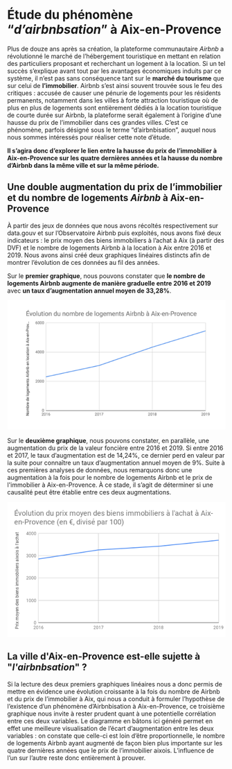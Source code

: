 # Étude du phénomène “*d’airbnbsation*” à Aix-en-Provence

Plus de douze ans après sa création, la plateforme communautaire *Airbnb* a révolutionné le marché de l’hébergement touristique en mettant en relation des particuliers proposant et recherchant un logement à la location. Si un tel succès s’explique avant tout par les avantages économiques induits par ce système, il n’est pas sans conséquence tant sur le **marché du tourisme** que sur celui de **l’immobilier**. Airbnb s’est ainsi souvent trouvée sous le feu des critiques : accusée de causer une pénurie de logements pour les résidents permanents, notamment dans les villes à forte attraction touristique où de plus en plus de logements sont entièrement dédiés à la location touristique de courte durée sur Airbnb, la plateforme serait également à l’origine d’une hausse du prix de l’immobilier dans ces grandes villes. C’est ce phénomène, parfois désigné sous le terme “d’airbnbisation”, auquel nous nous sommes intéressés pour réaliser cette note d’étude. 

**Il s’agira donc d’explorer le lien entre la hausse du prix de l’immobilier à Aix-en-Provence sur les quatre dernières années et la hausse du nombre d’Airbnb dans la même ville et sur la même période.**


## Une double augmentation du prix de l’immobilier et du nombre de logements *Airbnb* à Aix-en-Provence

À partir des jeux de données que nous avons récoltés respectivement sur data.gouv et sur l’Observatoire Airbnb puis exploités, nous avons fixé deux indicateurs : le prix moyen des biens immobiliers à l’achat à Aix (à partir des DVF) et le nombre de logements Airbnb à la location à Aix entre 2016 et 2019. Nous avons ainsi créé deux graphiques linéaires distincts afin de montrer l’évolution de ces données au fil des années. 

Sur le **premier graphique**, nous pouvons constater que **le nombre de logements Airbnb augmente de manière graduelle entre 2016 et 2019** avec **un taux d’augmentation annuel moyen de 33,28%**.

![Évolution du nombre de logements Airbnb à Aix-en-Provence](https://raw.githubusercontent.com/maeliscln/Donnees-mediations/main/E%CC%81volution%20du%20nombre%20de%20logements%20Airbnb%20a%CC%80%20Aix-en-Provence.png)

Sur le **deuxième graphique**, nous pouvons constater, en parallèle, une augmentation du prix de la valeur foncière entre 2016 et 2019. Si entre 2016 et 2017, le taux d’augmentation est de 14,24%, ce dernier perd en valeur par la suite pour connaître un taux d’augmentation annuel moyen de 9%. Suite à ces premières analyses de données, nous remarquons donc une augmentation à la fois pour le nombre de logements Airbnb et le prix de l'immobilier à Aix-en-Provence. À ce stade, il s’agit de déterminer si une causalité peut être établie entre ces deux augmentations.

![Évolution du prix moyen des biens immobiliers à l'achat à Aix-en-Provence](https://raw.githubusercontent.com/maeliscln/Donnees-mediations/main/E%CC%81volution%20du%20prix%20moyen%20des%20biens%20immobiliers%20a%CC%80%20l'achat%20a%CC%80%20Aix-en-Provence%20(en%20%E2%82%AC%2C%20divise%CC%81%20par%20100).png)

## La ville d'Aix-en-Provence est-elle sujette à "*l'airbnbsation*" ?

Si la lecture des deux premiers graphiques linéaires nous a donc permis de mettre en évidence une évolution croissante à la fois du nombre de Airbnb et du prix de l’immobilier à Aix, qui nous a conduit à formuler l’hypothèse de l’existence d’un phénomène d’Airbnbisation à Aix-en-Provence, ce troisième graphique nous invite à rester prudent quant à une potentielle corrélation entre ces deux variables. Le diagramme en bâtons ici généré permet en effet une meilleure visualisation de l’écart d’augmentation entre les deux variables : on constate que celle-ci est loin d’être proportionnelle, le nombre de logements Airbnb ayant augmenté de façon bien plus importante sur les quatre dernières années que le prix de l’immobilier aixois. L’influence de l’un sur l’autre reste donc entièrement à prouver.

